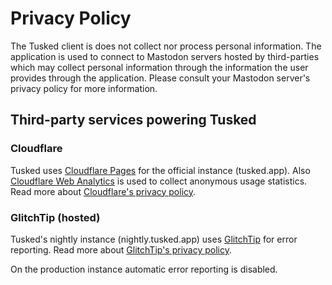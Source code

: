 # Privacy Policy

The Tusked client is does not collect nor process personal information. The application is used to connect to Mastodon servers hosted by third-parties which may collect personal information through the information the user provides through the application. Please consult your Mastodon server's privacy policy for more information.

## Third-party services powering Tusked

### Cloudflare

Tusked uses [Cloudflare Pages](https://pages.cloudflare.com) for the official instance (tusked.app). Also [Cloudflare Web Analytics](https://www.cloudflare.com/web-analytics/) is used to collect anonymous usage statistics. Read more about [Cloudflare's privacy policy](https://www.cloudflare.com/privacypolicy/).

### GlitchTip (hosted)

Tusked's nightly instance (nightly.tusked.app) uses [GlitchTip](https://glitchtip.com) for error reporting. Read more about [GlitchTip's privacy policy](https://glitchtip.com/legal/privacy).

On the production instance automatic error reporting is disabled.